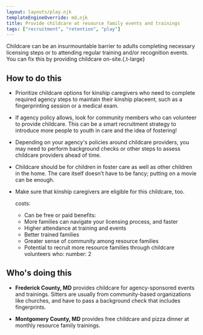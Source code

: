 ```yaml
---
layout: layouts/play.njk
templateEngineOverride: md,njk
title: Provide childcare at resource family events and trainings
tags: ["recruitment", "retention", "play"]
---
```



Childcare can be an insurmountable barrier to adults completing necessary licensing steps or to attending regular training and/or recognition events. You can fix this by providing childcare on-site.{.t-large}

## How to do this

* Prioritize childcare options for kinship caregivers who need to complete required agency steps to maintain their kinship placeent, such as a fingerprinting session or a medical exam.

* If agency policy allows, look for community members who can volunteer to provide childcare. This can be a smart recruitment strategy to introduce more people to youth in care and the idea of fostering!

* Depending on your agency's policies around childcare providers, you may need to perform background checks or other steps to assess childcare providers ahead of time.

* Childcare should be for children in foster care as well as other children in the home. The care itself doesn't have to be fancy; putting on a movie can be enough.

* Make sure that kinship caregivers are eligible for this childcare, too.

  costs:
    - Can be free or paid
  benefits:
    - More families can navigate your licensing process, and faster
    - Higher attendance at training and events
    - Better trained families
    - Greater sense of community among resource families
    - Potential to recruit more resource families through childcare volunteers
  who:
    number: 2

## Who's doing this

* **Frederick County, MD** provides childcare for agency-sponsored events and trainings. Sitters are usually from community-based organizations like churches, and have to pass a background check that includes fingerprints.

* **Montgomery County, MD** provides free childcare and pizza dinner at monthly resource family trainings.